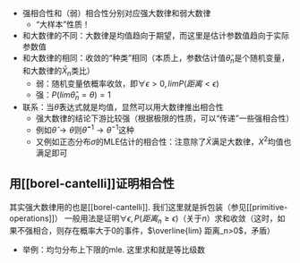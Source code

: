 - 强相合性和（弱）相合性分别对应强大数律和弱大数律
  - “大样本”性质！
- 和大数律的不同：大数律是均值趋向于期望，而这里是估计参数值趋向于实际参数值
- 和大数律的相同：收敛的“种类”相同（本质上，参数估计值$\hat \theta_n$是个随机变量，和大数律的$\bar X_n$类比）
  - 弱：随机变量依概率收敛，即$\forall \epsilon >0,lim P(距离<\epsilon)$
  - 强：$P(lim\hat \theta_n=\theta)=1$
- 联系：当$\hat \theta$表达式就是均值，显然可以用大数律推出相合性
  - 强大数律的结论下游比较强（根据极限的性质，可以“传递”一些强相合性）
  - 例如$\hat \theta\to\theta$则$\hat \theta^{-1}\to\theta^{-1}$这种
  - 又例如正态分布$\sigma$的MLE估计的相合性：注意除了$\bar X$满足大数律，$X^2$均值也满足即可
## 用[[borel-cantelli]]证明相合性
其实强大数律用的也是[[borel-cantelli]]. 我们这里就是拆包装（参见[[primitive-operations]]）
一般用法是证明$\forall \epsilon, P(距离_n\ge \epsilon)$（关于$n$）求和收敛（这时，如果不强相合，则存在概率大于0的事件，$\overline{lim} 距离_n>0$，矛盾）
- 举例：均匀分布上下限的mle. 这里求和就是等比级数
